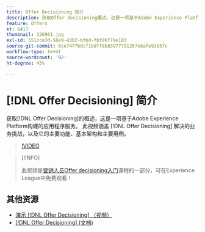 ```yaml
---
title: Offer Decisioning 简介
description: 获取Offer decisioning概述，这是一项基于Adobe Experience Platform构建的应用程序服务。
feature: Offers
kt: 6417
thumbnail: 326961.jpg
exl-id: 551cce3d-58e9-4302-bfbd-fbf86f79e183
source-git-commit: 0ce7477bdcf1bdff8b83977791267e8afe92b57c
workflow-type: tm+mt
source-wordcount: '92'
ht-degree: 45%

---
```


# [!DNL Offer Decisioning] 简介

获取[!DNL Offer Decisioning]的概述，这是一项基于Adobe Experience Platform构建的应用程序服务。 此视频涵盖 [!DNL Offer Decisioning] 解决的业务挑战，以及它的主要功能、基本架构和主要用例。


>[!VIDEO](https://video.tv.adobe.com/v/326961?quality=12&learn=on)

>[!INFO]
>
> 此视频是[营销人员Offer decisioning入门](https://experienceleague.adobe.com/?lang=zh-Hans?recommended=ExperiencePlatform-U-1-2020.1.offerdecisioning)课程的一部分，可在Experience League中免费观看！

## 其他资源

* [演示 [!DNL Offer Decisioning] （视频）](demo-of-offer-decisioning.md)
* [[!DNL Offer Decisioning] (文档)](https://experienceleague.adobe.com/docs/offer-decisioning/using/get-started/starting-offer-decisioning.html?lang=zh-Hans)
